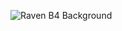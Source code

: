 ![Raven B4 Background](https://github.com/NearB4/Raven-B4/assets/171292678/2c2a5d96-4964-4d12-afdf-172585d00864)
